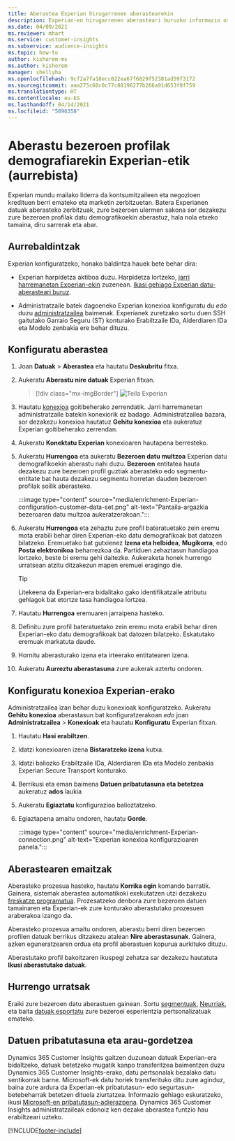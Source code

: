 ```yaml
---
title: Aberastea Experian hirugarrenen aberastearekin
description: Experian-en hirugarrenen aberasteari buruzko informazio orokorra.
ms.date: 04/09/2021
ms.reviewer: mhart
ms.service: customer-insights
ms.subservice: audience-insights
ms.topic: how-to
author: kishorem-ms
ms.author: kishorem
manager: shellyha
ms.openlocfilehash: 9cf2a7fa18ecc022ea67f6829f52381ad59f3172
ms.sourcegitcommit: aaa275c60c0c77c88196277b266a91d653f8f759
ms.translationtype: HT
ms.contentlocale: eu-ES
ms.lasthandoff: 04/14/2021
ms.locfileid: "5896358"
---
```

# <a name="enrich-customer-profiles-with-demographics-from-experian-preview"></a>Aberastu bezeroen profilak demografiarekin Experian-etik (aurrebista)

Experian mundu mailako liderra da kontsumitzaileen eta negozioen kredituen berri emateko eta marketin zerbitzuetan. Batera Experianen datuak aberasteko zerbitzuak, zure bezeroen ulermen sakona sor dezakezu zure bezeroen profilak datu demografikoekin aberastuz, hala nola etxeko tamaina, diru sarrerak eta abar.

## <a name="prerequisites"></a>Aurrebaldintzak

Experian konfiguratzeko, honako baldintza hauek bete behar dira:

- Experian harpidetza aktiboa duzu. Harpidetza lortzeko, [jarri harremanetan Experian-ekin](https://www.experian.com/marketing-services/contact) zuzenean. [Ikasi gehiago Experian datu-aberasteari buruz](https://www.experian.com/marketing-services/microsoft?cmpid=ems_web_mci_cdppage).

- Administratzaile batek dagoeneko Experian konexioa konfiguratu du *edo* duzu [administratzailea](permissions.md#administrator) baimenak. Experianek zuretzako sortu duen SSH gaitutako Garraio Seguru (ST) konturako Erabiltzaile IDa, Alderdiaren IDa eta Modelo zenbakia ere behar dituzu.

## <a name="configure-the-enrichment"></a>Konfiguratu aberastea

1. Joan **Datuak** > **Aberastea** eta hautatu **Deskubritu** fitxa.

1. Aukeratu **Aberastu nire datuak** Experian fitxan.

   > [!div class="mx-imgBorder"]
   > ![Teila Experian](media/experian-tile.png "Teila Experian")
   > 

1. Hautatu [konexioa](connections.md) goitibeherako zerrendatik. Jarri harremanetan administratzaile batekin konexiorik ez badago. Administratzailea bazara, sor dezakezu konexioa hautatuz **Gehitu konexioa** eta aukeratuz Experian goitibeherako zerrendan. 

1. Aukeratu **Konektatu Experian** konexioaren hautapena berresteko.

1.  Aukeratu **Hurrengoa** eta aukeratu **Bezeroen datu multzoa** Experian datu demografikoekin aberastu nahi duzu. **Bezeroen** entitatea hauta dezakezu zure bezeroen profil guztiak aberasteko edo segmentu-entitate bat hauta dezakezu segmentu horretan dauden bezeroen profilak soilik aberasteko.

    :::image type="content" source="media/enrichment-Experian-configuration-customer-data-set.png" alt-text="Pantaila-argazkia bezeroaren datu multzoa aukeratzerakoan.":::

1. Aukeratu **Hurrengoa** eta zehaztu zure profil bateratuetako zein eremu mota erabili behar diren Experian-eko datu demografikoak bat datozen bilatzeko. Eremuetako bat gutxienez **Izena eta helbidea**, **Mugikorra**, edo **Posta elektronikoa** beharrezkoa da. Partiduen zehaztasun handiagoa lortzeko, beste bi eremu gehi daitezke. Aukeraketa honek hurrengo urratsean atzitu ditzakezun mapen eremuei eragingo die.

    > [!TIP]
    > Litekeena da Experian-era bidalitako gako identifikatzaile atributu gehiagok bat etortze tasa handiagoa lortzea.

1. Hautatu **Hurrengoa** eremuaren jarraipena hasteko.

1. Definitu zure profil bateratuetako zein eremu mota erabili behar diren Experian-eko datu demografikoak bat datozen bilatzeko. Eskatutako eremuak markatuta daude.

1. Hornitu aberasturako izena eta irteerako entitatearen izena.

1. Aukeratu **Aurreztu aberastasuna** zure aukerak aztertu ondoren.

## <a name="configure-the-connection-for-experian"></a>Konfiguratu konexioa Experian-erako 

Administratzailea izan behar duzu konexioak konfiguratzeko. Aukeratu **Gehitu konexioa** aberastasun bat konfiguratzerakoan *edo* joan **Administratzailea** > **Konexioak** eta hautatu **Konfiguratu** Experian fitxan.

1. Hautatu **Hasi erabiltzen**.

1. Idatzi konexioaren izena **Bistaratzeko izena** kutxa.

1. Idatzi baliozko Erabiltzaile IDa, Alderdiaren IDa eta Modelo zenbakia Experian Secure Transport konturako.

1. Berrikusi eta eman baimena **Datuen pribatutasuna eta betetzea** aukeratuz **ados** laukia

1. Aukeratu **Egiaztatu** konfigurazioa balioztatzeko.

1. Egiaztapena amaitu ondoren, hautatu **Gorde**.
   
   :::image type="content" source="media/enrichment-Experian-connection.png" alt-text="Experian konexioa konfigurazioaren panela.":::

## <a name="enrichment-results"></a>Aberastearen emaitzak

Aberasteko prozesua hasteko, hautatu **Korrika egin** komando barratik. Gainera, sistemak aberastea automatikoki exekutatzen utzi dezakezu [freskatze programatua](system.md#schedule-tab). Prozesatzeko denbora zure bezeroen datuen tamainaren eta Experian-ek zure konturako aberastutako prozesuen araberakoa izango da.

Aberasteko prozesua amaitu ondoren, aberastu berri diren bezeroen profilen datuak berrikus ditzakezu atalean **Nire aberastasunak**. Gainera, azken eguneratzearen ordua eta profil aberastuen kopurua aurkituko dituzu.

Aberastutako profil bakoitzaren ikuspegi zehatza sar dezakezu hautatuta **Ikusi aberastutako datuak**.

## <a name="next-steps"></a>Hurrengo urratsak

Eraiki zure bezeroen datu aberastuen gainean. Sortu [segmentuak](segments.md), [Neurriak](measures.md), eta baita [datuak esportatu](export-destinations.md) zure bezeroei esperientzia pertsonalizatuak emateko.

## <a name="data-privacy-and-compliance"></a>Datuen pribatutasuna eta arau-gordetzea

Dynamics 365 Customer Insights gaitzen duzunean datuak Experian-era bidaltzeko, datuak betetzeko mugatik kanpo transferitzea baimentzen duzu Dynamics 365 Customer Insights-erako, datu pertsonalak bezalako datu sentikorrak barne. Microsoft-ek datu horiek transferituko ditu zure aginduz, baina zure ardura da Experian-ek pribatutasun- edo segurtasun-betebeharrak betetzen dituela ziurtatzea. Informazio gehiago eskuratzeko, ikusi [Microsoft-en pribatutasun-adierazpena](https://go.microsoft.com/fwlink/?linkid=396732).
Dynamics 365 Customer Insights administratzaileak edonoiz ken dezake aberastea funtzio hau erabiltzeari uzteko.


[!INCLUDE[footer-include](../includes/footer-banner.md)]
